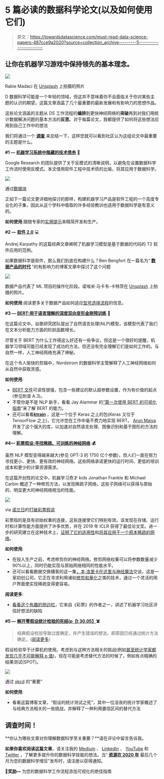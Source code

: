 # 5 篇必读的数据科学论文(以及如何使用它们)

> 原文：<https://towardsdatascience.com/must-read-data-science-papers-487cce9a2020?source=collection_archive---------5----------------------->

## 让你在机器学习游戏中保持领先的基本理念。

![](img/db21a6163565aad09e1695fecdc86c47.png)

Rabie Madaci 在 [Unsplash](https://unsplash.com?utm_source=medium&utm_medium=referral) 上拍摄的照片

D 数据科学可能是一个年轻的领域，但这并不意味着你不会面临关于你对某些主题的认识的期望。这篇文章涵盖了几个最重要的最新发展和有影响力的思想作品。

这些论文涵盖的主题从 DS 工作流程的**编排**到更快神经网络的**突破**再到对我们用统计数据解决问题的基本方法的**反思**。对于每篇论文，我都提供了如何将这些想法应用到自己工作中的想法

我们将通过一个 [**调查**](#b51d) 来总结一下，这样您就可以看到社区认为这组论文中最重要的主题是什么。

**#1 —** [**机器学习系统中隐藏的技术债务**](https://papers.nips.cc/paper/5656-hidden-technical-debt-in-machine-learning-systems.pdf) **🙈**

Google Research 的团队提供了关于反模式的清晰说明，以避免在设置数据科学工作流时使用反模式。本文借用软件工程中技术债的比喻，将其应用于数据科学。

![](img/38f1c4547a51e6c3d087e478188e8de9.png)

通过[数据块](https://databricks.com/resources)

正如下一篇论文更详细地探讨的那样，构建机器学习产品是软件工程的一个高度专业化的子集，因此从这个学科中吸取的许多经验教训也适用于数据科学是有意义的。

**如何使用**:跟随专家的[实用提示](https://papers.nips.cc/paper/5656-hidden-technical-debt-in-machine-learning-systems.pdf)来精简开发和生产。

**#2 —** [**软件 2.0**](https://medium.com/@karpathy/software-2-0-a64152b37c35) 💻

Andrej Karpathy 的这篇经典文章阐明了机器学习模型是基于数据的代码的 T2 软件应用的范例。

如果数据科学是软件，那么我们到底在构建什么？Ben Bengfort 在一篇名为“ [**数据产品的时代**](https://districtdatalabs.silvrback.com/the-age-of-the-data-product) ”的有影响力的博客文章中探讨了这个问题

![](img/d628c058f36743a7b9c7c35e1f01ca46.png)

数据产品代表了 ML 项目的操作化阶段。诺埃米·马卡韦-卡特茨在 [Unsplash](https://unsplash.com?utm_source=medium&utm_medium=referral) 上拍摄的照片。

**如何使用**:阅读更多关于数据产品如何适应[型号选择流程](https://medium.com/atlas-research/model-selection-d190fb8bbdda)的信息。

**#3 —** [**BERT:用于语言理解的深度双向变形金刚预训练**](https://arxiv.org/abs/1810.04805) 🤖

在这篇论文中，谷歌研究团队提出了自然语言处理(NLP)模型，该模型代表了我们在文本分析能力方面的阶跃函数增长。

尽管关于 BERT 为什么工作得这么好还有一些争议，但这是一个很好的提醒，机器学习领域可能已经发现了成功的方法，但还没有完全理解它们是如何工作的。与自然一样，人工神经网络充满了神秘。

在这个令人愉快的剪辑中，Nordstrom 的数据科学主管解释了人工神经网络如何从自然中获取灵感。

**如何使用**:

*   [BERT 文件](https://arxiv.org/abs/1810.04805)可读性很强，包含一些建议的默认超参数设置，作为有价值的起点(参见附录 A.3)。
*   不管你是不是 NLP 新手，看看 Jay Alammar 的[“第一次使用 BERT 的可视化指南](http://jalammar.github.io/a-visual-guide-to-using-bert-for-the-first-time/)”来了解 BERT 的能力。
*   还可以看看[**ktrain**](https://arxiv.org/abs/2004.10703) ，这是一个位于 Keras 之上的包(Keras 又位于 TensorFlow 之上)，它允许您在工作中毫不费力地实现 BERT。 [Arun Maiya](https://medium.com/u/4581d07591d5?source=post_page-----487cce9a2020--------------------------------) 开发了这个强大的库，以加速对自然语言处理、图像识别和基于图形的方法的理解。

**#4—** [**彩票假设:寻找稀疏、可训练的神经网络**](https://arxiv.org/abs/1803.03635) **💰**

虽然 NLP 模型变得越来越大(参见 GPT-3 的 1750 亿个参数)，但人们一直在努力寻找更小、更快、更有效的神经网络。这些网络承诺更快的运行时间、更低的培训成本和更少的计算资源需求。

在这篇开创性的论文中，机器学习奇才 kids Jonathan Frankle 和 Michael Carbin 概述了一种修剪方法，以发现稀疏子网络，这些子网络可以获得与原始的、明显更大的神经网络相当的性能。

[![](img/ab61582176abad9495fe0c37019f1da1.png)](https://towardsdatascience.com/breaking-down-the-lottery-ticket-hypothesis-ca1c053b3e58)

via [诺兰日](https://medium.com/u/6438fd23c99a?source=post_page-----487cce9a2020--------------------------------)的[打破彩票假说](/breaking-down-the-lottery-ticket-hypothesis-ca1c053b3e58)

彩票指的是具有初始权重的连接，这些连接使它们特别有效。该发现在存储、运行时和计算性能方面提供了许多优势，并在 2019 年 ICLR 获得了最佳论文奖。进一步的研究建立在这种技术上，[证明了它的适用性](https://arxiv.org/abs/2002.00585)和[将其应用于一个原本稀疏的网络](https://arxiv.org/abs/1911.11134)。

**如何使用**:

*   在投入生产之前，考虑修剪你的神经网络。修剪网络权重可以将参数数量减少 90%以上，同时仍能实现与原始网络相同的性能水平。
*   还可以看看数据交换播客的这一集[，本·洛里卡在这里与](https://thedataexchange.media/software-and-commodity-hardware-can-handle-deep-learning/)[神经魔法](https://neuralmagic.com/about/)交谈，这是一家初创公司，它正在寻求利用诸如[修剪和量化](https://www.youtube.com/watch?v=3JWRVx1OKQQ)之类的技术，通过一个灵活的用户界面使实现稀疏变得更容易。

**阅读更多**:

*   [看看这个有趣的侧边栏](https://ml-retrospectives.github.io/neurips2019/accepted_retrospectives/2019/lottery-ticket/)，它来自《彩票》的作者之一，讲述了机器学习社区评估好想法的缺陷

**#5 —** [**解开零假设统计检验的死结(*p*【t 30.05】**](https://www.researchgate.net/publication/312395254_Releasing_the_death-grip_of_null_hypothesis_statistical_testing_p_05_Applying_complexity_theory_and_somewhat_precise_outcome_testing_SPOT)**☠️**

> 经典假设检验导致过度确定，并产生错误的想法，即原因已经通过统计方法确定。([阅读更多](http://wmbriggs.com/public/Briggs.ReplacementForHypothesisTesting.pdf))

假设检验早于计算机的使用。考虑到与这种方法相关的挑战(例如[甚至统计学家都发现几乎不可能解释 p 值](https://fivethirtyeight.com/features/statisticians-found-one-thing-they-can-agree-on-its-time-to-stop-misusing-p-values/))，现在可能是考虑替代方法的时候了，例如有点精确的结果测试(SPOT)。

![](img/b4d009fcfcbe7bb1957310919f3680d6.png)

通过 [xkcd](https://xkcd.com/882/) 的“重要”

**如何使用**:

*   看看这篇博客文章，“假设的统计测试之死”，其中一位沮丧的统计学家概述了与经典方法相关的一些挑战，并解释了一种利用置信区间的替代方法

## 调查时间！

**你认为哪些文章对你理解数据科学至关重要？**请在评论中留言告诉我。

**如果你喜欢阅读这篇文章**，请关注我的 [Medium](https://medium.com/@nicolejaneway) 、 [LinkedIn](http://www.linkedin.com/in/nicole-janeway-bills) 、 [YouTube](https://www.youtube.com/channel/UCO6JE24WY82TKabcGI8mA0Q?view_as=subscriber) 和 [Twitter](https://twitter.com/Nicole_Janeway) ，了解更多提升你的数据科学技能的想法。当“ [**资源在 2020 年**](https://page.co/ahje9p) 最后几个月为您的数据科学增压”发布时，请注册以获得通知。

🎥**奖励—** 为您的数据科学工作流程添加可视化的绝佳指南
